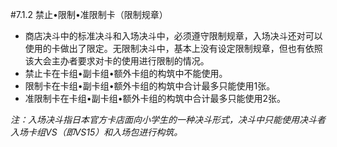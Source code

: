 #7.1.2        禁止•限制•准限制卡（限制规章）
* 商店决斗中的标准决斗和入场决斗中，必须遵守限制规章，入场决斗还对可以使用的卡做出了限定。无限制决斗中，基本上没有设定限制规章，但也有依照该大会主办者要求对卡的使用进行限制的情况。
* 禁止卡在卡组•副卡组•额外卡组的构筑中不能使用。
* 限制卡在卡组•副卡组•额外卡组的构筑中合计最多只能使用1张。
* 准限制卡在卡组•副卡组•额外卡组的构筑中合计最多只能使用2张。

*注：入场决斗指日本官方卡店面向小学生的一种决斗形式，决斗中只能使用决斗者入场卡组VS（即VS15）和入场包进行构筑。*
